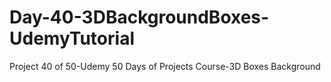 # Day-40-3DBackgroundBoxes-UdemyTutorial
Project 40 of 50-Udemy 50 Days of Projects Course-3D Boxes Background 
